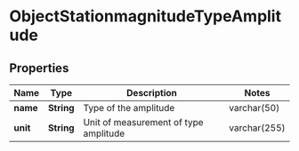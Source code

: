 

# ObjectStationmagnitudeTypeAmplitude


## Properties

| Name | Type | Description | Notes |
|------------ | ------------- | ------------- | -------------|
|**name** | **String** | Type of the amplitude | varchar(50) |  |
|**unit** | **String** | Unit of measurement of type amplitude | varchar(255) |  [optional] |



